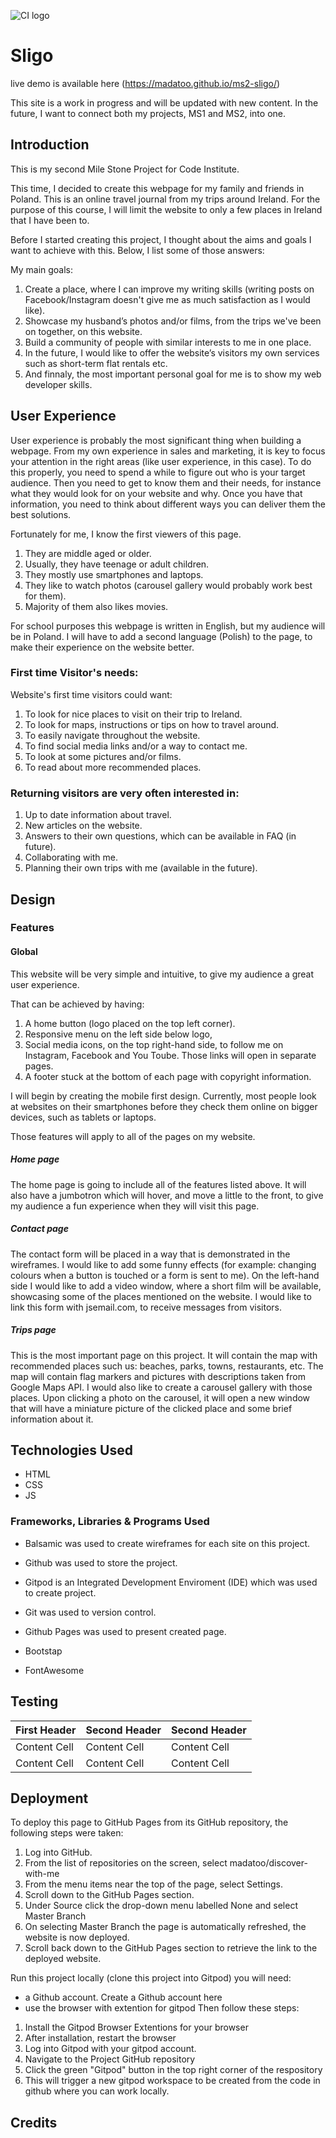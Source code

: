 ![CI logo](https://codeinstitute.s3.amazonaws.com/fullstack/ci_logo_small.png)

#  Sligo
live demo is available here (https://madatoo.github.io/ms2-sligo/)

This site is a work in progress and will be updated with new content. In the future, I want to connect both my projects, MS1 and MS2, into one.
## Introduction
This is my second Mile Stone Project for Code Institute.

This time, I decided to create this webpage for my family and friends in Poland. This is an online travel journal from my trips around Ireland. For the purpose of this course, I will limit the website to only a few places in Ireland that I have been to.

Before I started creating this project, I thought about the aims and goals I want to achieve with this. Below, I list some of those answers:

My main goals:
1. Create a place, where I can improve my writing skills (writing posts on
   Facebook/Instagram doesn't give me as much satisfaction as I would like).
2.  Showcase my husband’s photos and/or films, from the trips we've been on together, on this website.
3.  Build a community of people with similar interests to me in one place.
4. In the future, I would like to offer the website’s visitors my own
    services such as short-term flat rentals etc.
5. And finnaly, the most important personal goal for me is to show my web
    developer skills.

##  User Experience
User experience is probably the most significant thing when building a webpage. From my own experience in sales and marketing, it is key to focus your attention in the right areas (like user experience, in this case). To do this properly, you need to spend a while to figure out who is your target audience. Then you need to get to know them and their needs, for instance what they would look for on your website and why. Once you have that information, you need to think about different ways you can deliver them the best solutions.

Fortunately for me, I know the first viewers of this page.

 1. They are middle aged or older.
 2. Usually, they have teenage or adult children.
 3. They mostly use smartphones and laptops.
 4. They like to watch photos (carousel gallery would probably work best for them).
 5. Majority of them also likes movies.

For school purposes this webpage is written in English, but my audience will be in Poland. I will have to add a second language (Polish) to the page, to make their experience on the website better.

### First time Visitor's needs:

Website's first time visitors could want:

1. To look for nice places to visit on their trip to Ireland.
2. To look for maps, instructions or tips on how to travel around.
3. To easily navigate throughout the website.
4. To find social media links and/or a way to contact me.
5. To look at some pictures and/or films.
6. To read about more recommended places.

### Returning visitors are very often interested in:

 1. Up to date information about travel.
 2. New articles on the website.
 3. Answers to their own questions, which can be available in FAQ (in future).
 4. Collaborating with me.
 5. Planning their own trips with me (available in the future).

## Design

### Features

#### Global

This website will be very simple and intuitive, to give my audience a great user experience.

That can be achieved by having:

 1. A home button (logo placed on the top left corner).
 2. Responsive menu on the left side below logo,
 3. Social media icons, on the top right-hand side, to follow me on Instagram, Facebook and You Toube. Those links will open in separate pages.
 4. A footer stuck at the bottom of each page with copyright information.

I will begin by creating the mobile first design. Currently, most people look at websites on their smartphones before they check them online on bigger devices, such as tablets or laptops.

Those features will apply to all of the pages on my website.

##### Home page

The home page is going to include all of the features listed above. It will also have a jumbotron which will hover, and move a little to the front, to give my audience a fun experience when they will visit this page.

##### Contact page

The contact form will be placed in a way that is demonstrated in the wireframes. I would like to add some funny effects (for example: changing colours when a button is touched or a form is sent to me). On the left-hand side I would like to add a video window, where a short film will be available, showcasing some of the places mentioned on the website. I would like to link this form with jsemail.com, to receive messages from visitors.

##### Trips page

This is the most important page on this project. It will contain the map with recommended places such us: beaches, parks, towns, restaurants, etc. The map will contain flag markers and pictures with descriptions taken from Google Maps API. I would also like to create a carousel gallery with those places. Upon clicking a photo on the carousel, it will open a new window that will have a miniature picture of the clicked place and some brief information about it.

## Technologies Used

- HTML
- CSS
- JS

### Frameworks, Libraries & Programs Used

- Balsamic was used to create wireframes for each site on this project.

- Github was used to store the project.

- Gitpod is an Integrated Development Enviroment (IDE) which was used to create project.

- Git was used to version control.

- Github Pages was used to present created page.

- Bootstap

- FontAwesome

## Testing

| First Header  | Second Header |Second Header |
| ------------- | ------------- |------------- |
| Content Cell  | Content Cell  |Content Cell  |
| Content Cell  | Content Cell  |Content Cell  |

## Deployment

To deploy this page to GitHub Pages from its GitHub repository, the following steps were taken:

1. Log into GitHub.
2. From the list of repositories on the screen, select madatoo/discover-with-me
3. From the menu items near the top of the page, select Settings.
4. Scroll down to the GitHub Pages section.
5. Under Source click the drop-down menu labelled None and select Master Branch
6. On selecting Master Branch the page is automatically refreshed, the website is now deployed.
7. Scroll back down to the GitHub Pages section to retrieve the link to the deployed website.

Run this project locally (clone this project into Gitpod) you will need:

- a Github account. Create a Github account here
- use the browser with extention for gitpod Then follow these steps:

1. Install the Gitpod Browser Extentions for your browser
2. After installation, restart the browser
3. Log into Gitpod with your gitpod account.
4. Navigate to the Project GitHub repository
5. Click the green "Gitpod" button in the top right corner of the respository
6. This will trigger a new gitpod workspace to be created from the code in github where you can work locally.

## Credits